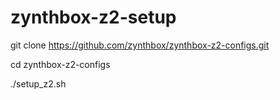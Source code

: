 # zynthbox-z2-setup


git clone https://github.com/zynthbox/zynthbox-z2-configs.git

cd zynthbox-z2-configs

./setup_z2.sh
